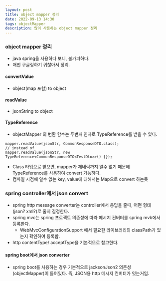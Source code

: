 ```yaml
---
layout: post
title: object mapper 정리
date: 2022-09-13 14:30
tags: objectMapper
description: 많이 사용하는 object mapper 정리
---
```


### object mapper 정리

- java spring을 사용하다 보니, 불가피하다.
- 매번 구글링하기 귀찮아서 정리.

#### convertValue

- object(map 포함) to object

#### readValue

- jsonString to object

#### TypeReference

- objectMapper 의 변환 함수는 두번째 인자로 TypeReference를 받을 수 있다.

```
mapper.readValue(jsonStr, CommonResponseDTO.class);
// instead of
mapper.readValue(jsonStr, new TypeReference<CommonResponseDTO<TestDto>>() {});
```

- Class 타입으로 받으면, mapper가 제네릭까지 알수 없기 때문에 TypeReference를 사용하여 convert 가능하다.
- 컴파일 시점에 알수 없는 key, value에 대해서는 Map으로 convert 하는듯

### spring controller에서 json convert

- spring http message converter는 controller에서 응답을 줄때, 어떤 형태(json? xml?)로 줄지 결정한다.
- spring mvc는 spring 프로젝트 의존성에 따라 메시지 컨버터를 spring mvb에서 등록한다.
  - WebMvcConfigurationSupport 에서 필요한 라이브러리의 classPath가 있는지 확인하여 등록함.
- http contentType/ acceptType을 기본적으로 참고한다.

#### spring boot에서 json converter

- spring boot를 사용하는 경우 기본적으로 jacksonJson2 의존성(objectMapper)이 들어있다. 즉, JSON용 http 메시지 컨버터가 잇는거임.
